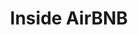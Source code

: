 ---
location: New York City
shortname: insideairbnb
tags:
- Housing Market
title: Inside AirBNB
url: http://insideairbnb.com/new-york-city/
uuid: recx8a4iw5Tqeco3U
---